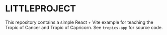 # LITTLEPROJECT

This repository contains a simple React + Vite example for teaching the Tropic of Cancer and Tropic of Capricorn. See `tropics-app` for source code.
